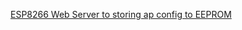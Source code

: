 

<a href="https://gist.github.com/dogrocker/f998dde4dbac923c47c1">ESP8266 Web Server to storing ap config to EEPROM</a>
